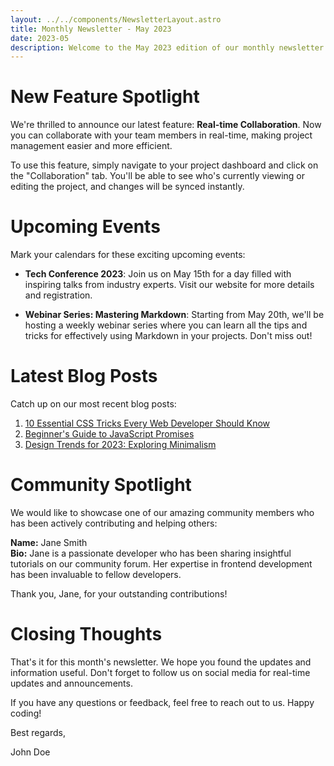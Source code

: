 ```yaml
---
layout: ../../components/NewsletterLayout.astro
title: Monthly Newsletter - May 2023
date: 2023-05
description: Welcome to the May 2023 edition of our monthly newsletter! We have some exciting updates and news to share with you.
---
```


# New Feature Spotlight

We're thrilled to announce our latest feature: **Real-time Collaboration**. Now you can collaborate with your team members in real-time, making project management easier and more efficient.

To use this feature, simply navigate to your project dashboard and click on the "Collaboration" tab. You'll be able to see who's currently viewing or editing the project, and changes will be synced instantly.

# Upcoming Events

Mark your calendars for these exciting upcoming events:

- **Tech Conference 2023**: Join us on May 15th for a day filled with inspiring talks from industry experts. Visit our website for more details and registration.

- **Webinar Series: Mastering Markdown**: Starting from May 20th, we'll be hosting a weekly webinar series where you can learn all the tips and tricks for effectively using Markdown in your projects. Don't miss out!

# Latest Blog Posts

Catch up on our most recent blog posts:

1. [10 Essential CSS Tricks Every Web Developer Should Know](https://example.com/blog/css-tricks)
2. [Beginner's Guide to JavaScript Promises](https://example.com/blog/js-promises)
3. [Design Trends for 2023: Exploring Minimalism](https://example.com/blog/design-trends)

# Community Spotlight

We would like to showcase one of our amazing community members who has been actively contributing and helping others:

**Name:** Jane Smith  
**Bio:** Jane is a passionate developer who has been sharing insightful tutorials on our community forum. Her expertise in frontend development has been invaluable to fellow developers.

Thank you, Jane, for your outstanding contributions!

# Closing Thoughts

That's it for this month's newsletter. We hope you found the updates and information useful. Don't forget to follow us on social media for real-time updates and announcements.

If you have any questions or feedback, feel free to reach out to us. Happy coding!

Best regards,

John Doe
